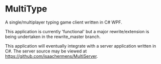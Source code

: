 MultiType
=========

A single/multiplayer typing game client written in C# WPF.

This application is currently 'functional' but a major rewrite/extension is being undertaken in the rewrite_master branch.

This application will eventually integrate with a server application written in C#. The server source may be viewed at https://github.com/isaachermens/MultiServer.